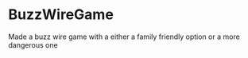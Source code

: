 # BuzzWireGame
Made a buzz wire game with a either a family friendly option or a more dangerous one
